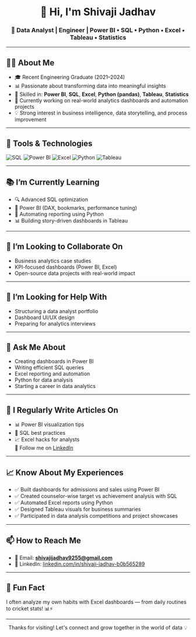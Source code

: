<h1 align="center">👋 Hi, I'm Shivaji Jadhav</h1>
<h3 align="center">🎯 Data Analyst | Engineer | Power BI • SQL • Python • Excel • Tableau • Statistics</h3>

---

## 🧑‍💻 About Me

- 🎓 Recent Engineering Graduate (2021–2024)
- 📊 Passionate about transforming data into meaningful insights
- 🧰 Skilled in: **Power BI**, **SQL**, **Excel**, **Python (pandas)**, **Tableau**, **Statistics**
- 🚀 Currently working on real-world analytics dashboards and automation projects
- 💡 Strong interest in business intelligence, data storytelling, and process improvement

---

## 🧰 Tools & Technologies

<p align="left">
  <img src="https://img.icons8.com/color/48/sql.png" alt="SQL" title="SQL" />
  <img src="https://img.icons8.com/color/48/power-bi.png" alt="Power BI" title="Power BI" />
  <img src="https://img.icons8.com/color/48/microsoft-excel-2019--v1.png" alt="Excel" title="Excel" />
  <img src="https://img.icons8.com/color/48/python--v1.png" alt="Python" title="Python" />
  <img src="https://img.icons8.com/color/48/tableau-software.png" alt="Tableau" title="Tableau" />
</p>

---

## 📚 I’m Currently Learning

- 🔍 Advanced SQL optimization  
- 🧠 Power BI (DAX, bookmarks, performance tuning)  
- 🐍 Automating reporting using Python  
- 📊 Building story-driven dashboards in Tableau  

---

## 🤝 I’m Looking to Collaborate On

- Business analytics case studies  
- KPI-focused dashboards (Power BI, Excel)  
- Open-source data projects with real-world impact  

---

## 🙏 I’m Looking for Help With

- Structuring a data analyst portfolio  
- Dashboard UI/UX design  
- Preparing for analytics interviews  

---

## 💬 Ask Me About

- Creating dashboards in Power BI  
- Writing efficient SQL queries  
- Excel reporting and automation  
- Python for data analysis  
- Starting a career in data analytics  

---

## 📝 I Regularly Write Articles On

- 📊 Power BI visualization tips  
- 🧠 SQL best practices  
- 📈 Excel hacks for analysts  
📍 Follow me on [LinkedIn](https://www.linkedin.com/in/shivaji-jadhav-b0b565289)

---

## 📈 Know About My Experiences

- ✅ Built dashboards for admissions and sales using Power BI  
- ✅ Created counselor-wise target vs achievement analysis with SQL  
- ✅ Automated Excel reports using Python  
- ✅ Designed Tableau visuals for business summaries  
- ✅ Participated in data analysis competitions and project showcases  

---

## 📫 How to Reach Me

- 📧 Email: **shivajijadhav9255@gmail.com**  
- 💼 LinkedIn: [linkedin.com/in/shivaji-jadhav-b0b565289](https://www.linkedin.com/in/shivaji-jadhav-b0b565289)

---

## 🎉 Fun Fact

I often analyze my own habits with Excel dashboards — from daily routines to cricket stats! 📊⚡

---

<p align="center">Thanks for visiting! Let's connect and grow together in the world of data 💡</p>





